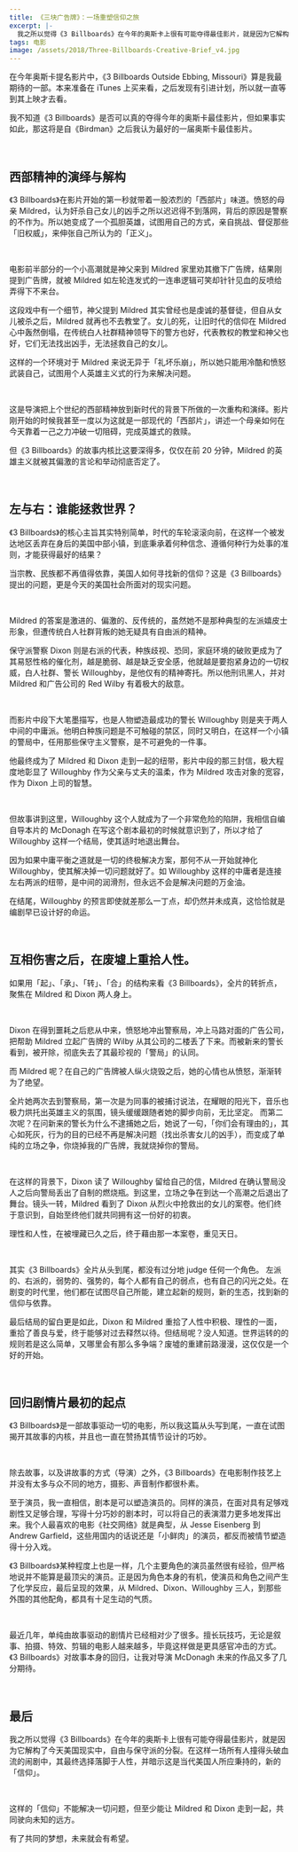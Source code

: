 ```yaml
---
title: 《三块广告牌》：一场重塑信仰之旅
excerpt: |-
  我之所以觉得《3 Billboards》在今年的奥斯卡上很有可能夺得最佳影片，就是因为它解构了今天美国现实中，自由与保守派的分裂。在这样一场所有人撞得头破血流的闹剧中，其最终选择落脚于人性，并暗示这是当代美国人所应秉持的，新的「信仰」。
tags: 电影
image: /assets/2018/Three-Billboards-Creative-Brief_v4.jpg
---
```


在今年奥斯卡提名影片中，《3 Billboards Outside Ebbing, Missouri》算是我最期待的一部。本来准备在 iTunes 上买来看，之后发现有引进计划，所以就一直等到其上映才去看。

我不知道《3 Billboards》是否可以真的夺得今年的奥斯卡最佳影片，但如果事实如此，那这将是自《Birdman》之后我认为最好的一届奥斯卡最佳影片。

<br>

## 西部精神的演绎与解构
《3 Billboards》在影片开始的第一秒就带着一股浓烈的「西部片」味道。愤怒的母亲 Mildred，认为奸杀自己女儿的凶手之所以迟迟得不到落网，背后的原因是警察的不作为。所以她变成了一个孤胆英雄，试图用自己的方式，亲自挑战、督促那些「旧权威」，来伸张自己所认为的「正义」。

<br>

电影前半部分的一个小高潮就是神父来到 Mildred 家里劝其撤下广告牌，结果刚提到广告牌，就被 Mildred 如左轮连发式的一连串逻辑可笑却针针见血的反喷给弄得下不来台。

这段戏中有一个细节，神父提到 Mildred 其实曾经也是虔诚的基督徒，但自从女儿被杀之后，Mildred 就再也不去教堂了。女儿的死，让旧时代的信仰在 Mildred 心中轰然倒塌，在传统白人社群精神领导下的警方也好，代表教权的教堂和神父也好，它们无法找出凶手，无法拯救自己的女儿。

这样的一个环境对于 Mildred 来说无异于「礼坏乐崩」，所以她只能用冷酷和愤怒武装自己，试图用个人英雄主义式的行为来解决问题。

<br>

这是导演把上个世纪的西部精神放到新时代的背景下所做的一次重构和演绎。影片刚开始的时候我甚至一度以为这就是一部现代的「西部片」，讲述一个母亲如何在今天靠着一己之力冲破一切阻碍，完成英雄式的救赎。

但《3 Billboards》的故事内核比这要深得多，仅仅在前 20 分钟，Mildred 的英雄主义就被其偏激的言论和举动彻底否定了。

<br>

## 左与右：谁能拯救世界？
《3 Billboards》的核心主旨其实特别简单，时代的车轮滚滚向前，在这样一个被发达地区丢弃在身后的美国中部小镇，到底秉承着何种信念、遵循何种行为处事的准则，才能获得最好的结果？

当宗教、民族都不再值得依靠，美国人如何寻找新的信仰？这是《3 Billboards》提出的问题，更是今天的美国社会所面对的现实问题。

<br>

Mildred 的答案是激进的、偏激的、反传统的，虽然她不是那种典型的左派嬉皮士形象，但遭传统白人社群背叛的她无疑具有自由派的精神。

保守派警察 Dixon 则是右派的代表，种族歧视、恐同，家庭环境的破败更成为了其易怒性格的催化剂，越是脆弱、越是缺乏安全感，他就越是要抱紧身边的一切权威，白人社群、警长 Willoughby，是他仅有的精神寄托。所以他刑讯黑人，并对 Mildred 和广告公司的 Red Wilby 有着极大的敌意。

<br>

而影片中段下大笔墨描写，也是人物塑造最成功的警长 Willoughby 则是夹于两人中间的中庸派。他明白种族问题是不可触碰的禁区，同时又明白，在这样一个小镇的警局中，任用那些保守主义警察，是不可避免的一件事。

他最终成为了 Mildred 和 Dixon 走到一起的纽带，影片中段的那三封信，极大程度地彰显了 Willoughby 作为父亲与丈夫的温柔，作为 Mildred 攻击对象的宽容，作为 Dixon 上司的智慧。

<br>

但故事讲到这里，Willoughby 这个人就成为了一个非常危险的陷阱，我相信自编自导本片的 McDonagh 在写这个剧本最初的时候就意识到了，所以才给了 Willoughby 这样一个结局，使其适时地退出舞台。

因为如果中庸平衡之道就是一切的终极解决方案，那何不从一开始就神化 Willoughby，使其解决掉一切问题就好了。如 Willoughby 这样的中庸者是连接左右两派的纽带，是中间的润滑剂，但永远不会是解决问题的万金油。

在结尾，Willoughby 的预言即使就差那么一丁点，却仍然并未成真，这恰恰就是编剧早已设计好的命运。

<br>

## 互相伤害之后，在废墟上重拾人性。
如果用「起」、「承」、「转」、「合」的结构来看《3 Billboards》，全片的转折点，聚焦在 Mildred 和 Dixon 两人身上。

<br>

Dixon 在得到噩耗之后悲从中来，愤怒地冲出警察局，冲上马路对面的广告公司，把帮助 Mildred 立起广告牌的 Wilby 从其公司的二楼丢了下来。而被新来的警长看到，被开除，彻底失去了其最珍视的「警局」的认同。

而 Mildred 呢？在自己的广告牌被人纵火烧毁之后，她的心情也从愤怒，渐渐转为了绝望。

全片她两次去到警察局，第一次是为同事的被捕讨说法，在耀眼的阳光下，音乐也极力烘托出英雄主义的氛围，镜头缓缓跟随者她的脚步向前，无比坚定。
而第二次呢？在问新来的警长为什么不逮捕她之后，她说了一句，「你们会有理由的」，其心如死灰，行为的目的已经不再是解决问题（找出杀害女儿的凶手），而变成了单纯的立场之争，你烧掉我的广告牌，我就烧掉你的警局。

<br>

在这样的背景下，Dixon 读了 Willoughby 留给自己的信，Mildred 在确认警局没人之后向警局丢出了自制的燃烧瓶。到这里，立场之争在到达一个高潮之后退出了舞台。镜头一转，Mildred 看到了 Dixon 从烈火中抢救出的女儿的案卷。他们终于意识到，自始至终他们就共同拥有这一份好的初衷。

理性和人性，在被埋藏已久之后，终于藉由那一本案卷，重见天日。

<br>

其实《3 Billboards》全片从头到尾，都没有过分地 judge 任何一个角色。
左派的、右派的，弱势的、强势的，每个人都有自己的弱点，也有自己的闪光之处。在剧变的时代里，他们都在试图尽自己所能，建立起新的规则，新的生态，找到新的信仰与依靠。

最后结局的留白更是如此，Dixon 和 Mildred 重拾了人性中积极、理性的一面，重拾了善良与爱，终于能够对过去释然以待。但结局呢？没人知道。世界运转的的规则若是这么简单，又哪里会有那么多争端？废墟的重建前路漫漫，这仅仅是一个好的开始。

<br>

## 回归剧情片最初的起点
《3 Billboards》是一部故事驱动一切的电影，所以我这篇从头写到尾，一直在试图揭开其故事的内核，并且也一直在赞扬其情节设计的巧妙。

<br>

除去故事，以及讲故事的方式（导演）之外，《3 Billboards》在电影制作技艺上并没有太多与众不同的地方，摄影、声音制作都很朴素。

至于演员，我一直相信，剧本是可以塑造演员的。同样的演员，在面对具有足够戏剧性又足够合理，写得十分巧妙的剧本时，可以将自己的表演潜力更多地发挥出来。我个人最喜欢的电影《社交网络》就是典型，从 Jesse Eisenberg 到 Andrew Garfield，这些用国内的话说还是「小鲜肉」的演员，都反而被情节塑造得十分入戏。

《3 Billboards》某种程度上也是一样，几个主要角色的演员虽然很有经验，但严格地说并不能算是最顶尖的演员。正是因为角色本身的有机，使演员和角色之间产生了化学反应，最后呈现的效果，从 Mildred、Dixon、Willoughby 三人，到那些外围的其他配角，都具有十足生动的气质。

<br>

最近几年，单纯由故事驱动的剧情片已经相对少了很多。擅长玩技巧，无论是叙事、拍摄、特效、剪辑的电影人越来越多，毕竟这样做是更具感官冲击的方式。《3 Billboards》对故事本身的回归，让我对导演 McDonagh 未来的作品又多了几分期待。

<br>

## 最后
我之所以觉得《3 Billboards》在今年的奥斯卡上很有可能夺得最佳影片，就是因为它解构了今天美国现实中，自由与保守派的分裂。在这样一场所有人撞得头破血流的闹剧中，其最终选择落脚于人性，并暗示这是当代美国人所应秉持的，新的「信仰」。

<br>

这样的「信仰」不能解决一切问题，但至少能让 Mildred 和 Dixon 走到一起，共同驶向未知的远方。

有了共同的梦想，未来就会有希望。
